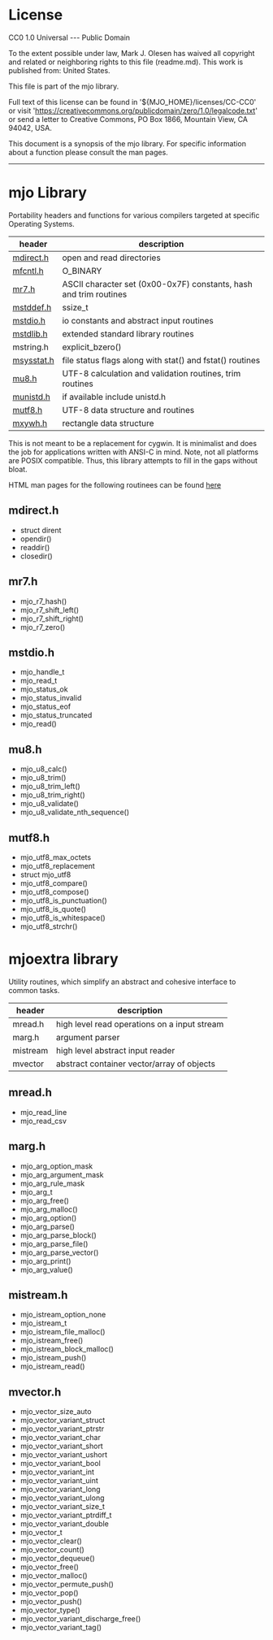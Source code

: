 # License

CC0 1.0 Universal --- Public Domain

To the extent possible under law, Mark J. Olesen has waived all copyright
and related or neighboring rights to this file (readme.md). 
This work is published from: United States.

This file is part of the mjo library.

Full text of this license can be found in '${MJO_HOME}/licenses/CC-CC0'
or visit 'https://creativecommons.org/publicdomain/zero/1.0/legalcode.txt' or
send a letter to Creative Commons, PO Box 1866, Mountain View, CA 94042, USA.

This document is a synopsis of the mjo library. For specific
information about a function please consult the man pages.

___

# mjo Library

Portability headers and functions for various compilers targeted at
specific Operating Systems.

| header | description |
| --------- | --------------------------------------------------------------- |
| [mdirect.h](docs/mdirect.h.7.html) | open and read directories |
| [mfcntl.h](docs/mfnctl.h.7.html) | O_BINARY |
| [mr7.h](docs/mr7.h.7.html) | ASCII character set (0x00-0x7F) constants, hash and trim routines |
| [mstddef.h](docs/mstddef.h.7.html) | ssize_t |
| [mstdio.h](docs/mstdio.h.7.html) | io constants and abstract input routines |
| [mstdlib.h](docs/mstdlib.h.7.html) | extended standard library routines |
| mstring.h | explicit_bzero() |
| [msysstat.h](docs/msysstat.h.7.html) | file status flags along with stat() and fstat() routines |
| [mu8.h](docs/mu8.h.7.html) | UTF-8 calculation and validation routines, trim routines |
| [munistd.h](docs/munistd.h.7.html) | if available include unistd.h |
| [mutf8.h](docs/mutf8.h.7.html) | UTF-8 data structure and routines |
| [mxywh.h](docs/mxywh.h.7.html) | rectangle data structure |

This is not meant to be a replacement for cygwin. It is minimalist
and does the job for applications written with ANSI-C in mind. Note,
not all platforms are POSIX compatible. Thus, this library attempts
to fill in the gaps without bloat.

HTML man pages for the following routinees can be found [here](docs/index.html)

## mdirect.h
- struct dirent
- opendir()
- readdir()
- closedir()

## mr7.h
- mjo_r7_hash()
- mjo_r7_shift_left()
- mjo_r7_shift_right()
- mjo_r7_zero()

## mstdio.h
- mjo_handle_t
- mjo_read_t
- mjo_status_ok
- mjo_status_invalid
- mjo_status_eof
- mjo_status_truncated
- mjo_read()

## mu8.h
- mjo_u8_calc()
- mjo_u8_trim()
- mjo_u8_trim_left()
- mjo_u8_trim_right()
- mjo_u8_validate()
- mjo_u8_validate_nth_sequence()

## mutf8.h
- mjo_utf8_max_octets
- mjo_utf8_replacement
- struct mjo_utf8
- mjo_utf8_compare()
- mjo_utf8_compose()
- mjo_utf8_is_punctuation()
- mjo_utf8_is_quote()
- mjo_utf8_is_whitespace()
- mjo_utf8_strchr()

# mjoextra library

Utility routines, which simplify an abstract and cohesive interface to common tasks.

| header | description |
| --------- | --------------------------------------------------------------- |
| mread.h | high level read operations on a input stream |
| marg.h | argument parser |
| mistream | high level abstract input reader |
| mvector | abstract container vector/array of objects  |

## mread.h
- mjo_read_line
- mjo_read_csv
   
## marg.h
- mjo_arg_option_mask
- mjo_arg_argument_mask
- mjo_arg_rule_mask
- mjo_arg_t
- mjo_arg_free()
- mjo_arg_malloc()
- mjo_arg_option()
- mjo_arg_parse()
- mjo_arg_parse_block()
- mjo_arg_parse_file()
- mjo_arg_parse_vector()
- mjo_arg_print()
- mjo_arg_value()

## mistream.h
- mjo_istream_option_none
- mjo_istream_t
- mjo_istream_file_malloc()
- mjo_istream_free()
- mjo_istream_block_malloc()
- mjo_istream_push()
- mjo_istream_read()

## mvector.h
- mjo_vector_size_auto
- mjo_vector_variant_struct
- mjo_vector_variant_ptrstr
- mjo_vector_variant_char
- mjo_vector_variant_short
- mjo_vector_variant_ushort
- mjo_vector_variant_bool
- mjo_vector_variant_int
- mjo_vector_variant_uint
- mjo_vector_variant_long
- mjo_vector_variant_ulong
- mjo_vector_variant_size_t
- mjo_vector_variant_ptrdiff_t
- mjo_vector_variant_double
- mjo_vector_t
- mjo_vector_clear()
- mjo_vector_count()
- mjo_vector_dequeue()
- mjo_vector_free()
- mjo_vector_malloc()
- mjo_vector_permute_push()
- mjo_vector_pop()
- mjo_vector_push()
- mjo_vector_type()
- mjo_vector_variant_discharge_free()
- mjo_vector_variant_tag()
